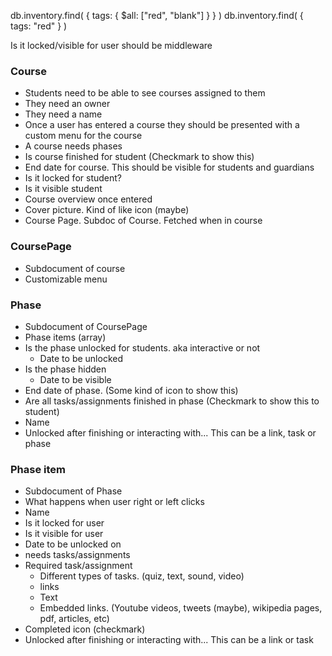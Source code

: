 db.inventory.find( { tags: { \$all: ["red", "blank"] } } )
db.inventory.find( { tags: "red" } )

Is it locked/visible for user should be middleware

### Course

- Students need to be able to see courses assigned to them
- They need an owner
- They need a name
- Once a user has entered a course they should be presented with a custom menu for the course
- A course needs phases
- Is course finished for student (Checkmark to show this)
- End date for course. This should be visible for students and guardians
- Is it locked for student?
- Is it visible student
- Course overview once entered
- Cover picture. Kind of like icon (maybe)
- Course Page. Subdoc of Course. Fetched when in course

### CoursePage

- Subdocument of course
- Customizable menu

### Phase

- Subdocument of CoursePage
- Phase items (array)
- Is the phase unlocked for students. aka interactive or not
  - Date to be unlocked
- Is the phase hidden
  - Date to be visible
- End date of phase. (Some kind of icon to show this)
- Are all tasks/assignments finished in phase (Checkmark to show this to student)
- Name
- Unlocked after finishing or interacting with... This can be a link, task or phase

### Phase item

- Subdocument of Phase
- What happens when user right or left clicks
- Name
- Is it locked for user
- Is it visible for user
- Date to be unlocked on
- needs tasks/assignments
- Required task/assignment
  - Different types of tasks. (quiz, text, sound, video)
  - links
  - Text
  - Embedded links. (Youtube videos, tweets (maybe), wikipedia pages, pdf, articles, etc)
- Completed icon (checkmark)
- Unlocked after finishing or interacting with... This can be a link or task
